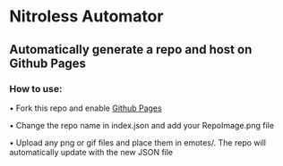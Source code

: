 # Nitroless Automator
## Automatically generate a repo and host on Github Pages

### How to use:
• Fork this repo and enable [Github Pages](https://docs.github.com/en/pages/getting-started-with-github-pages/creating-a-github-pages-site)

• Change the repo name in index.json and add your RepoImage.png file 

• Upload any png or gif files and place them in emotes/. The repo will automatically update with the new JSON file 
